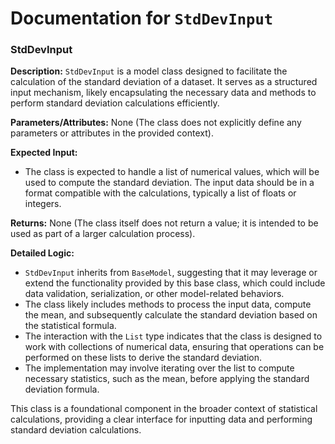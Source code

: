 # Documentation for `StdDevInput`

### StdDevInput

**Description:**
`StdDevInput` is a model class designed to facilitate the calculation of the standard deviation of a dataset. It serves as a structured input mechanism, likely encapsulating the necessary data and methods to perform standard deviation calculations efficiently.

**Parameters/Attributes:**
None (The class does not explicitly define any parameters or attributes in the provided context).

**Expected Input:**
- The class is expected to handle a list of numerical values, which will be used to compute the standard deviation. The input data should be in a format compatible with the calculations, typically a list of floats or integers.

**Returns:**
None (The class itself does not return a value; it is intended to be used as part of a larger calculation process).

**Detailed Logic:**
- `StdDevInput` inherits from `BaseModel`, suggesting that it may leverage or extend the functionality provided by this base class, which could include data validation, serialization, or other model-related behaviors.
- The class likely includes methods to process the input data, compute the mean, and subsequently calculate the standard deviation based on the statistical formula.
- The interaction with the `List` type indicates that the class is designed to work with collections of numerical data, ensuring that operations can be performed on these lists to derive the standard deviation.
- The implementation may involve iterating over the list to compute necessary statistics, such as the mean, before applying the standard deviation formula. 

This class is a foundational component in the broader context of statistical calculations, providing a clear interface for inputting data and performing standard deviation calculations.
